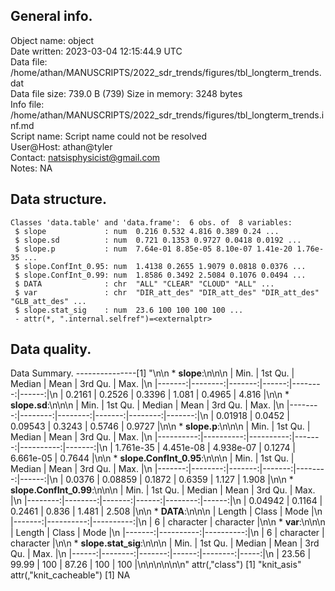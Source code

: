 <!-- This is a markdown file. -->


 General info.
---------------

Object name:    object      
Date written:   2023-03-04 12:15:44.9 UTC  
Data file:      /home/athan/MANUSCRIPTS/2022_sdr_trends/figures/tbl_longterm_trends.dat      
Data file size: 739.0 B (739) 
Size in memory: 3248 bytes      
Info file:      /home/athan/MANUSCRIPTS/2022_sdr_trends/figures/tbl_longterm_trends.inf.md      
Script name:    Script name could not be resolved      
User@Host:      athan@tyler   
Contact:        <natsisphysicist@gmail.com>      
Notes:          NA      


 Data structure.
-----------------

```
Classes 'data.table' and 'data.frame':	6 obs. of  8 variables:
 $ slope             : num  0.216 0.532 4.816 0.389 0.24 ...
 $ slope.sd          : num  0.721 0.1353 0.9727 0.0418 0.0192 ...
 $ slope.p           : num  7.64e-01 8.85e-05 8.10e-07 1.41e-20 1.76e-35 ...
 $ slope.ConfInt_0.95: num  1.4138 0.2655 1.9079 0.0818 0.0376 ...
 $ slope.ConfInt_0.99: num  1.8586 0.3492 2.5084 0.1076 0.0494 ...
 $ DATA              : chr  "ALL" "CLEAR" "CLOUD" "ALL" ...
 $ var               : chr  "DIR_att_des" "DIR_att_des" "DIR_att_des" "GLB_att_des" ...
 $ slope.stat_sig    : num  23.6 100 100 100 100 ...
 - attr(*, ".internal.selfref")=<externalptr> 
```


 Data quality.
---------------
 Data Summary.
---------------[1] "\n\n  * **slope**:\n\n\n    |   Min. | 1st Qu. | Median |  Mean | 3rd Qu. |  Max. |\n    |-------:|--------:|-------:|------:|--------:|------:|\n    | 0.2161 |  0.2526 | 0.3396 | 1.081 |  0.4965 | 4.816 |\n\n  * **slope.sd**:\n\n\n    |    Min. | 1st Qu. |  Median |   Mean | 3rd Qu. |   Max. |\n    |--------:|--------:|--------:|-------:|--------:|-------:|\n    | 0.01918 |  0.0452 | 0.09543 | 0.3243 |  0.5746 | 0.9727 |\n\n  * **slope.p**:\n\n\n    |      Min. |   1st Qu. |    Median |   Mean |   3rd Qu. |   Max. |\n    |----------:|----------:|----------:|-------:|----------:|-------:|\n    | 1.761e-35 | 4.451e-08 | 4.938e-07 | 0.1274 | 6.661e-05 | 0.7644 |\n\n  * **slope.ConfInt_0.95**:\n\n\n    |   Min. | 1st Qu. | Median |   Mean | 3rd Qu. |  Max. |\n    |-------:|--------:|-------:|-------:|--------:|------:|\n    | 0.0376 | 0.08859 | 0.1872 | 0.6359 |   1.127 | 1.908 |\n\n  * **slope.ConfInt_0.99**:\n\n\n    |    Min. | 1st Qu. | Median |  Mean | 3rd Qu. |  Max. |\n    |--------:|--------:|-------:|------:|--------:|------:|\n    | 0.04942 |  0.1164 | 0.2461 | 0.836 |   1.481 | 2.508 |\n\n  * **DATA**:\n\n\n    | Length |     Class |      Mode |\n    |-------:|----------:|----------:|\n    |      6 | character | character |\n\n  * **var**:\n\n\n    | Length |     Class |      Mode |\n    |-------:|----------:|----------:|\n    |      6 | character | character |\n\n  * **slope.stat_sig**:\n\n\n    |  Min. | 1st Qu. | Median |  Mean | 3rd Qu. | Max. |\n    |------:|--------:|-------:|------:|--------:|-----:|\n    | 23.56 |   99.99 |    100 | 87.26 |     100 |  100 |\n\n\n<!-- end of list -->\n\n\n"
attr(,"class")
[1] "knit_asis"
attr(,"knit_cacheable")
[1] NA
